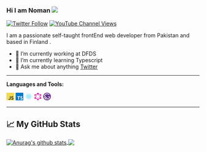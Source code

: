 ### Hi I am Noman <img src="https://raw.githubusercontent.com/MartinHeinz/MartinHeinz/master/wave.gif" width="30px">
[![Twitter Follow](https://img.shields.io/twitter/follow/thenomanahmed?style=social)](https://twitter.com/intent/follow?screen_name=TheNomanAhmed) [![YouTube Channel Views](https://img.shields.io/youtube/channel/views/UCVRcObUOJxpNYiPlgzkUUkA?label=Total%20views%20on%20my%20channel&style=social)](https://www.youtube.com/channel/UCVRcObUOJxpNYiPlgzkUUkA?sub_confirmation=1)

I am a passionate self-taught frontEnd web developer from Pakistan and based in Finland .

- 🔭 I’m currently working at DFDS
- 🌱 I’m currently learning Typescript
- 💬 Ask me about anything [Twitter](https://twitter.com/TheNomanAhmed)

---

**Languages and Tools:**  

<code><img height="20" src="https://raw.githubusercontent.com/github/explore/80688e429a7d4ef2fca1e82350fe8e3517d3494d/topics/javascript/javascript.png"></code>
<code><img height="20" src="https://raw.githubusercontent.com/github/explore/80688e429a7d4ef2fca1e82350fe8e3517d3494d/topics/typescript/typescript.png"></code>
<code><img height="20" src="https://raw.githubusercontent.com/github/explore/80688e429a7d4ef2fca1e82350fe8e3517d3494d/topics/react/react.png"></code>
<code><img height="20" src="https://raw.githubusercontent.com/github/explore/5c058a388828bb5fde0bcafd4bc867b5bb3f26f3/topics/graphql/graphql.png"></code>
<code><img height="20" src="https://github.com/devicons/devicon/blob/master/icons/gatsby/gatsby-original.svg"></code>

---

## &#x1f4c8; My GitHub Stats

<a href="https://github.com/thenomanahmed">
  <img align="center" src="https://github-readme-stats.vercel.app/api?username=thenomanahmed&show_icons=true&include_all_commits=true&theme=material-palenight" alt="Anurag's github stats" />
</a>

<a href="https://github.com/thenomanahmed">
  <img align="center" src="https://github-readme-stats.vercel.app/api/top-langs/?username=thenomanahmed&layout=compact&theme=material-palenight" />
</a>
